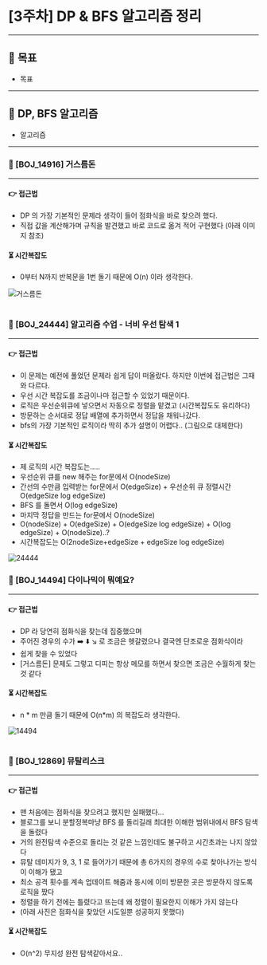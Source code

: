 # [3주차] DP & BFS 알고리즘 정리

***

## 🎯 목표

* 목표

---

## 🔄️ DP, BFS 알고리즘

- 알고리즘

---

### 🎯 [BOJ_14916] 거스름돈

---

#### 👉 접근법

- DP 의 가장 기본적인 문제라 생각이 들어 점화식을 바로 찾으려 했다.
- 직접 값을 계산해가며 규칙을 발견했고 바로 코드로 옮겨 적어 구현했다 (아래 이미지 참조)

#### ⏳ 시간복잡도

- 0부터 N까지 반복문을 1번 돌기 때문에 O(n) 이라 생각한다.


![거스름돈](https://user-images.githubusercontent.com/110602069/236113635-6d934d40-c88a-46e3-a92e-9317f14421e3.jpeg)



#

### 🎯 [BOJ_24444] 알고리즘 수업 - 너비 우선 탐색 1

---

#### 👉 접근법

- 이 문제는 예전에 풀었던 문제라 쉽게 답이 떠올랐다. 하지만 이번에 접근법은 그때와 다르다.
- 우선 시간 복잡도를 조금이나마 접근할 수 있었기 때문이다.
- 로직은 우선순위큐에 넣으면서 자동으로 정렬을 맡겼고 (시간복잡도도 유리하다)
- 방문하는 순서대로 정답 배열에 추가하면서 정답을 채워나갔다.
- bfs의 가장 기본적인 로직이라 딱히 추가 설명이 어렵다.. (그림으로 대체한다)

#### ⏳ 시간복잡도

- 제 로직의 시간 복잡도는.....
- 우선순위 큐를 new 해주는 for문에서 O(nodeSize)
- 간선의 수만큼 입력받는 for문에서 O(edgeSize) + 우선순위 큐 정렬시간 O(edgeSize log edgeSize)
- BFS 를 돌면서 O(log edgeSize)
- 마지막 정답을 만드는 for문에서 O(nodeSize)
- O(nodeSize) + O(edgeSize) + O(edgeSize log edgeSize) + O(log edgeSize) + O(nodeSize)..?
- 시간복잡도는 O(2nodeSize+edgeSize + edgeSize log edgeSize)


![24444](https://user-images.githubusercontent.com/110602069/236210565-3fbf094f-2ff4-49e6-a9b6-18ce1c361e5a.jpeg)



### 🎯 [BOJ_14494] 다이나믹이 뭐예요?

---

#### 👉 접근법

- DP 라 당연히 점화식을 찾는데 집중했으며
- 주어진 경우의 수가 ➡️ ⬇️ ↘️ 로 조금은 헷갈렸으나 결국엔 단조로운 점화식이라
- 쉽게 찾을 수 있었다
- [거스름돈] 문제도 그렇고 디피는 항상 메모를 하면서 찾으면 조금은 수월하게 찾는 것 같다

#### ⏳ 시간복잡도

- n * m 만큼 돌기 때문에 O(n*m) 의 복잡도라 생각한다.


![14494](https://user-images.githubusercontent.com/110602069/236133375-27dd6793-3ac8-415a-a0e8-888ebe140e71.jpeg)



#

### 🎯 [BOJ_12869] 뮤탈리스크

---

#### 👉 접근법

- 맨 처음에는 점화식을 찾으려고 했지만 실패했다...
- 블로그를 보니 분할정복마냥 BFS 를 돌리길래 최대한 이해한 범위내에서 BFS 탐색을 돌렸다
- 거의 완전탐색 수준으로 돌리는 것 같은 느낌인데도 불구하고 시간초과는 나지 않았다
- 뮤탈 데미지가 9, 3, 1 로 들어가기 때문에 총 6가지의 경우의 수로 찾아나가는 방식이 이해가 됐고
- 최소 공격 횟수를 계속 업데이트 해줌과 동시에 이미 방문한 곳은 방문하지 않도록 로직을 짰다
- 정렬을 하기 전에는 틀렸다고 뜨는데 왜 정렬이 필요한지 이해가 가지 않는다
- (아래 사진은 점화식을 찾았던 시도일뿐 성공하지 못했다)

#### ⏳ 시간복잡도

- O(n^2) 무지성 완전 탐색같아서요..